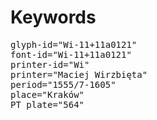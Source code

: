 # Keywords
<pre>
glyph-id="Wi-11+11a0121"
font-id="Wi-11+11a0121"
printer-id="Wi"
printer="Maciej Wirzbięta"
period="1555/7-1605"
place="Kraków"
PT plate="564"
</pre>
